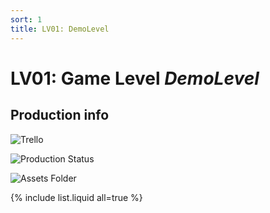 ```yaml
---
sort: 1
title: LV01: DemoLevel
---
```


# LV01: Game Level *DemoLevel*

## Production info

![Trello](url)

![Production Status](url)

![Assets Folder](url)


{% include list.liquid all=true %}
